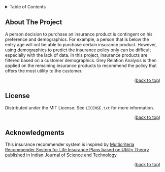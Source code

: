 <!-- TABLE OF CONTENTS -->
<details>
  <summary>Table of Contents</summary>
  <ol>
    <li>
      <a href="#about-the-project">About The Project</a>
      <ul>
      </ul>
    </li>
    <li><a href="#acknowledgments">Acknowledgments</a></li>
  </ol>
</details>



<!-- ABOUT THE PROJECT -->
## About The Project
A person decision to purchase an insurance product is contingent on his preference and demographics. For example, a person that is below the entry age will not be able to purchase certain insurance product. However, using demographics to predict the insurance policy only can be difficult especially with the lack of data. In this project, insurance products are filtered based on a customer demographics. Grey Relation Analysis is then applied on the remaining insurance products to recommend  the policy that offers the most utility to the customer.

<p align="right">(<a href="#readme-top">back to top</a>)</p>


<!-- LICENSE -->
## License

Distributed under the MIT License. See `LICENSE.txt` for more information.

<p align="right">(<a href="#readme-top">back to top</a>)</p>



<!-- ACKNOWLEDGMENTS -->
## Acknowledgments

This insurance recommender system is inspired by <a href = "https://sciresol.s3.us-east-2.amazonaws.com/IJST/Articles/2017/Issue-14/Article14.pdf"> 
Multicriteria Recommender System for Life Insurance Plans based on Utility Theory published in Indian Journal of Science and Technology</a>

<p align="right">(<a href="#readme-top">back to top</a>)</p>


